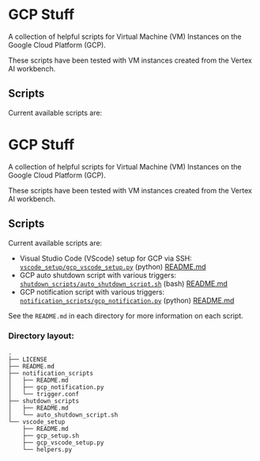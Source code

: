 # GCP Stuff

A collection of helpful scripts for Virtual Machine (VM) Instances on the Google Cloud Platform (GCP).

These scripts have been tested with VM instances created from the Vertex AI workbench.
## Scripts

Current available scripts are:

# GCP Stuff

A collection of helpful scripts for Virtual Machine (VM) Instances on the Google Cloud Platform (GCP).

These scripts have been tested with VM instances created from the Vertex AI workbench.
## Scripts

Current available scripts are:

* Visual Studio Code (VScode) setup for GCP via SSH: [`vscode_setup/gcp_vscode_setup.py`](https://github.com/drrobotk/GCP_stuff/blob/5a7e0d5f813acc7bd7c104ea8ada07b30faf29f4/vscode_setup/gcp_vscode_setup.py) (python) [README.md](https://github.com/drrobotk/GCP_stuff/blob/5a7e0d5f813acc7bd7c104ea8ada07b30faf29f4/vscode_setup/README.md)
* GCP auto shutdown script with various triggers: [`shutdown_scripts/auto_shutdown_script.sh`](https://github.com/drrobotk/GCP_stuff/blob/5a7e0d5f813acc7bd7c104ea8ada07b30faf29f4/shutdown_scripts/auto_shutdown_script.sh) (bash) [README.md](https://github.com/drrobotk/GCP_stuff/blob/5a7e0d5f813acc7bd7c104ea8ada07b30faf29f4/shutdown_scripts/README.md)
* GCP notification script with various triggers: [`notification_scripts/gcp_notification.py`](https://github.com/drrobotk/GCP_stuff/blob/5a7e0d5f813acc7bd7c104ea8ada07b30faf29f4/notification_scripts/gcp_notification.py) (python) [README.md](https://github.com/drrobotk/GCP_stuff/blob/5a7e0d5f813acc7bd7c104ea8ada07b30faf29f4/notification_scripts/README.md)

See the `README.md` in each directory for more information on each script.
### Directory layout:
    .
    ├── LICENSE
    ├── README.md
    ├── notification_scripts
    │   ├── README.md
    │   ├── gcp_notification.py
    │   └── trigger.conf
    ├── shutdown_scripts
    │   ├── README.md
    │   └── auto_shutdown_script.sh
    └── vscode_setup
        ├── README.md
        ├── gcp_setup.sh
        ├── gcp_vscode_setup.py
        └── helpers.py
